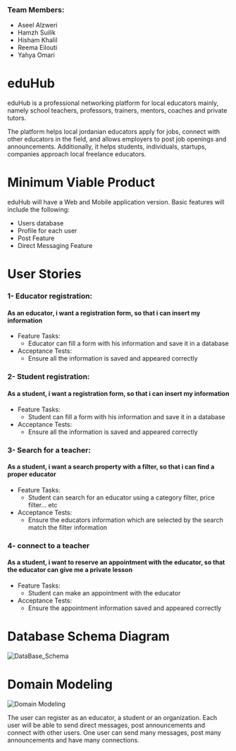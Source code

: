 ### Team Members:
- Aseel Alzweri
- Hamzh Suilik
- Hisham Khalil
- Reema Eilouti
- Yahya Omari

# eduHub

eduHub is a professional networking platform for local educators mainly, namely school teachers, professors, trainers, mentors, coaches and private tutors.

The platform helps local jordanian educators apply for jobs, connect with other educators in the field, and allows employers to post job openings and announcements.
Additionally, it helps students, individuals, startups, companies approach local freelance educators.

# Minimum Viable Product

eduHub will have a Web and Mobile application version. Basic features will include the following:
- Users database 
- Profile for each user
- Post Feature
- Direct Messaging Feature

# User Stories


### 1- Educator  registration:
#### As an educator, i want a registration form, so that i can insert my information
- Feature Tasks:
	- Educator can fill a form with his information and save it in a database 
- Acceptance Tests:
	- Ensure all the information is saved and appeared correctly

### 2- Student  registration:
#### As a student, i want a registration form, so that i can insert my information
- Feature Tasks:
	- Student can fill a form with his information and save it in a database 
- Acceptance Tests:
	- Ensure all the information is saved and appeared correctly

### 3- Search for a teacher:
#### As a student, i want a search property with a filter, so that i can find a proper educator 
- Feature Tasks:
	- Student can search for an educator using a category filter, price filter… etc
- Acceptance Tests:
	- Ensure the educators information which are selected  by the search match the filter information

### 4-  connect to a teacher
#### As a student, i want to reserve an appointment with the educator, so that the educator can give me a private lesson
- Feature Tasks:
	- Student can make an appointment with the educator 
- Acceptance Tests:
	- Ensure the appointment information saved and appeared correctly 


# Database Schema Diagram
![DataBase_Schema](https://user-images.githubusercontent.com/77917134/124824715-6990c980-df7b-11eb-8dcb-269e3da74b1a.PNG)

# Domain Modeling
![Domain Modeling](https://user-images.githubusercontent.com/77917134/124878666-0469c200-dfd5-11eb-8796-ffbe2583c34a.PNG)

The user can register as an educator, a student or an organization. Each user will be able to send direct messages, post announcements and connect with other users.
One user can send many messages, post many announcements and have many connections.  
